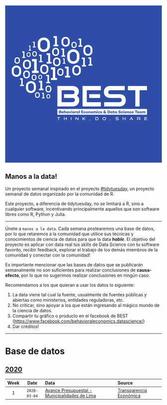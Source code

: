 ![](static/best_logo.png)

## Manos a la data!

Un proyecto semanal inspirado en el proyecto [#tidytuesday](https://github.com/rfordatascience/tidytuesday), un proyecto  semanal de datos organizado por la comunidad de R.

Este proyecto, a diferencia de tidytuesday, no se limitará a R, sino a cualquier software, incentivando principalmente aquellos que son software libres como R, Python y Julia.

***

Únete a `manos a la data`. Cada semana postearemos una base de datos, por lo que retaremos a la comunidad que utilice sus técnicas y conocimientos de ciencia de datos para que la data ***hable***. El objetivo del proyecto es aplicar con data real tus skills de Data Science con tu software favorito, recibir feedback, explorar el trabajo de los demás miembros de la comunidad y conectar con la comunidad!

Es importante mencionar que las bases de datos que se publicarán semanalmente no son suficientes para realizar conclusiones de **causa-efecto**, por lo que no sugerimos realizar conclusiones en ningún caso. 

Recomendamos a los que quieran a usar los datos lo siguiente:

1. La data viene tal cual la fuente, usualmente de fuentes públicas y abiertas como ministerios, entidades reguladoras, etc.
2. No criticar, sino apoyar a los que están ingresando al mágico mundo de la ciencia de datos.
3. Compartir tu gráfico o producto en el facebook de BEST (https://www.facebook.com/behavioraleconomics.datascience/)
4. Dar créditos!

***

# Base de datos
## [2020](data/2020)  

| Week | Date | Data | Source |
| :---: | :---: | :--- | :--- |
| 1 | `2020-03-04` | [Avance Presupuestal - Municipalidades de Lima](data/2020/2020-01-07/readme.md) | [Transparencia Económica](http://apps5.mineco.gob.pe/transparencia/mensual/)


